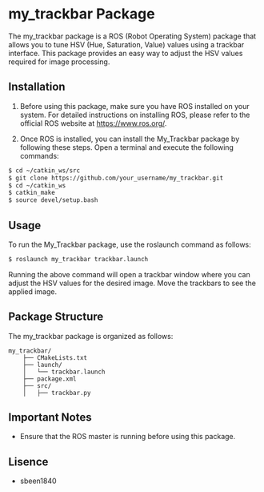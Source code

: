 # my_trackbar Package

The my_trackbar package is a ROS (Robot Operating System) package that allows you to tune HSV (Hue, Saturation, Value) values using a trackbar interface. This package provides an easy way to adjust the HSV values required for image processing.

## Installation

1. Before using this package, make sure you have ROS installed on your system. For detailed instructions on installing ROS, please refer to the official ROS website at https://www.ros.org/.

2. Once ROS is installed, you can install the My_Trackbar package by following these steps. Open a terminal and execute the following commands:

```bash
$ cd ~/catkin_ws/src
$ git clone https://github.com/your_username/my_trackbar.git
$ cd ~/catkin_ws
$ catkin_make
$ source devel/setup.bash
```

## Usage

To run the My_Trackbar package, use the roslaunch command as follows:

```bash
$ roslaunch my_trackbar trackbar.launch
```

Running the above command will open a trackbar window where you can adjust the HSV values for the desired image. Move the trackbars to see the applied image.

## Package Structure

The my_trackbar package is organized as follows:

```
my_trackbar/
    ├── CMakeLists.txt
    ├── launch/
    │   └── trackbar.launch
    ├── package.xml
    ├── src/
    │   ├── trackbar.py

```


## Important Notes

- Ensure that the ROS master is running before using this package.

## Lisence
- sbeen1840
